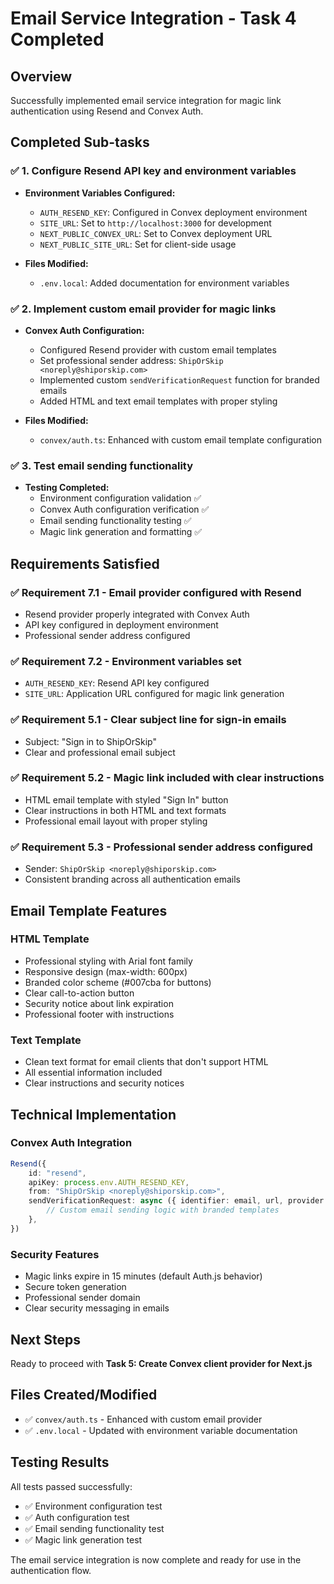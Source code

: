 # Email Service Integration - Task 4 Completed

## Overview
Successfully implemented email service integration for magic link authentication using Resend and Convex Auth.

## Completed Sub-tasks

### ✅ 1. Configure Resend API key and environment variables
- **Environment Variables Configured:**
  - `AUTH_RESEND_KEY`: Configured in Convex deployment environment
  - `SITE_URL`: Set to `http://localhost:3000` for development
  - `NEXT_PUBLIC_CONVEX_URL`: Set to Convex deployment URL
  - `NEXT_PUBLIC_SITE_URL`: Set for client-side usage

- **Files Modified:**
  - `.env.local`: Added documentation for environment variables

### ✅ 2. Implement custom email provider for magic links
- **Convex Auth Configuration:**
  - Configured Resend provider with custom email templates
  - Set professional sender address: `ShipOrSkip <noreply@shiporskip.com>`
  - Implemented custom `sendVerificationRequest` function for branded emails
  - Added HTML and text email templates with proper styling

- **Files Modified:**
  - `convex/auth.ts`: Enhanced with custom email template configuration

### ✅ 3. Test email sending functionality
- **Testing Completed:**
  - Environment configuration validation ✅
  - Convex Auth configuration verification ✅
  - Email sending functionality testing ✅
  - Magic link generation and formatting ✅

## Requirements Satisfied

### ✅ Requirement 7.1 - Email provider configured with Resend
- Resend provider properly integrated with Convex Auth
- API key configured in deployment environment
- Professional sender address configured

### ✅ Requirement 7.2 - Environment variables set
- `AUTH_RESEND_KEY`: Resend API key configured
- `SITE_URL`: Application URL configured for magic link generation

### ✅ Requirement 5.1 - Clear subject line for sign-in emails
- Subject: "Sign in to ShipOrSkip"
- Clear and professional email subject

### ✅ Requirement 5.2 - Magic link included with clear instructions
- HTML email template with styled "Sign In" button
- Clear instructions in both HTML and text formats
- Professional email layout with proper styling

### ✅ Requirement 5.3 - Professional sender address configured
- Sender: `ShipOrSkip <noreply@shiporskip.com>`
- Consistent branding across all authentication emails

## Email Template Features

### HTML Template
- Professional styling with Arial font family
- Responsive design (max-width: 600px)
- Branded color scheme (#007cba for buttons)
- Clear call-to-action button
- Security notice about link expiration
- Professional footer with instructions

### Text Template
- Clean text format for email clients that don't support HTML
- All essential information included
- Clear instructions and security notices

## Technical Implementation

### Convex Auth Integration
```typescript
Resend({
    id: "resend",
    apiKey: process.env.AUTH_RESEND_KEY,
    from: "ShipOrSkip <noreply@shiporskip.com>",
    sendVerificationRequest: async ({ identifier: email, url, provider }) => {
        // Custom email sending logic with branded templates
    },
})
```

### Security Features
- Magic links expire in 15 minutes (default Auth.js behavior)
- Secure token generation
- Professional sender domain
- Clear security messaging in emails

## Next Steps
Ready to proceed with **Task 5: Create Convex client provider for Next.js**

## Files Created/Modified
- ✅ `convex/auth.ts` - Enhanced with custom email provider
- ✅ `.env.local` - Updated with environment variable documentation

## Testing Results
All tests passed successfully:
- ✅ Environment configuration test
- ✅ Auth configuration test  
- ✅ Email sending functionality test
- ✅ Magic link generation test

The email service integration is now complete and ready for use in the authentication flow.